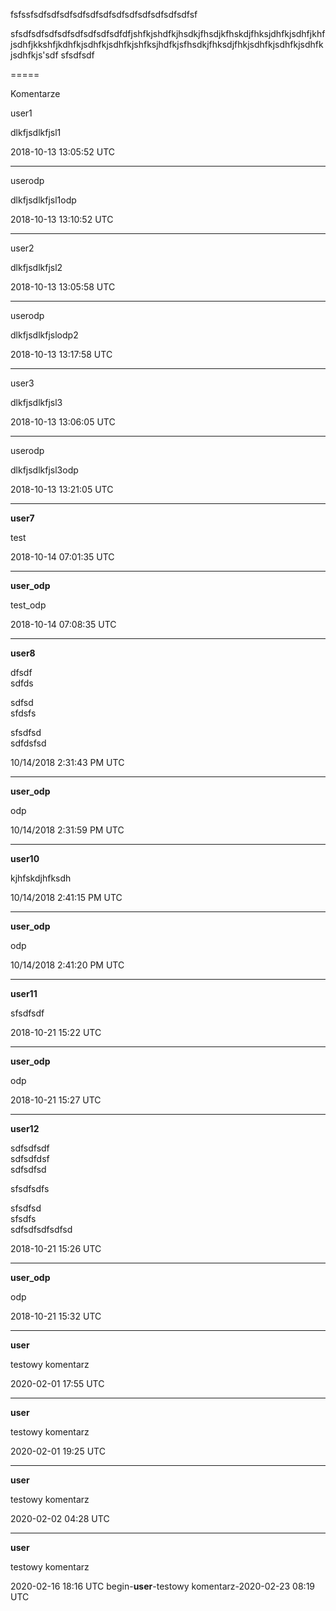 
fsfssfsdfsdfsdfsdfsdfsdfsdfsdfsdfsdfsdfsdfsf

sfsdfsdfsdfsdfsdfsdfsdfsdfdfjshfkjshdfkjhsdkjfhsdjkfhskdjfhksjdhfkjsdhfjkhfjsdhfjkkshfjkdhfkjsdhfkjsdhfkjshfksjhdfkjsfhsdkjfhksdjfhkjsdhfkjsdhfkjsdhfkjsdhfkjs'sdf
sfsdfsdf

=====

Komentarze

user1

dlkfjsdlkfjsl1

2018-10-13 13:05:52 UTC

---
<p />

userodp

dlkfjsdlkfjsl1odp

2018-10-13 13:10:52 UTC

---
<p />

user2

dlkfjsdlkfjsl2

2018-10-13 13:05:58 UTC

---
<p />

userodp

dlkfjsdlkfjslodp2

2018-10-13 13:17:58 UTC

---
<p />

user3

dlkfjsdlkfjsl3

2018-10-13 13:06:05 UTC

---
<p />

userodp

dlkfjsdlkfjsl3odp

2018-10-13 13:21:05 UTC

---
<p />

**user7**

test

2018-10-14 07:01:35 UTC

---
<p />

**user_odp**

test_odp

2018-10-14 07:08:35 UTC

---
<p />

**user8**

dfsdf\
sdfds

sdfsd\
sfdsfs

sfsdfsd\
sdfdsfsd

10/14/2018 2:31:43 PM UTC

---
<p />

**user_odp**

odp

10/14/2018 2:31:59 PM UTC

---
<p />

**user10**

kjhfskdjhfksdh

10/14/2018 2:41:15 PM UTC

---
<p />

**user_odp**

odp

10/14/2018 2:41:20 PM UTC

---
<p />

**user11**

sfsdfsdf

2018-10-21 15:22 UTC

---
<p />

**user_odp**

odp

2018-10-21 15:27 UTC

---
<p />

**user12**

sdfsdfsdf  
sdfsdfdsf  
sdfsdfsd

sfsdfsdfs

sfsdfsd  
sfsdfs  
sdfsdfsdfsdfsd

2018-10-21 15:26 UTC

---
<p />

**user_odp**

odp

2018-10-21 15:32 UTC

---
<p />

**user**

testowy komentarz

2020-02-01 17:55 UTC

---
<p />

**user**

testowy komentarz

2020-02-01 19:25 UTC

---
<p />

**user**

testowy komentarz

2020-02-02 04:28 UTC

---
<p />

**user**

testowy komentarz

2020-02-16 18:16 UTC
begin-**user**-testowy komentarz-2020-02-23 08:19 UTC